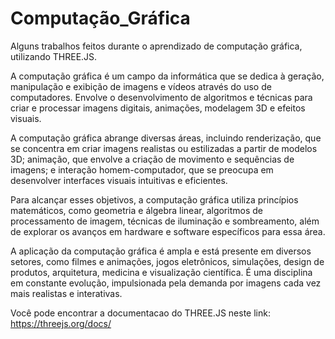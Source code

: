 # Computação_Gráfica
Alguns trabalhos feitos durante o aprendizado de computação gráfica, utilizando THREE.JS.

A computação gráfica é um campo da informática que se dedica à geração, manipulação e exibição de imagens e vídeos através do uso de computadores. Envolve o desenvolvimento de algoritmos e técnicas para criar e processar imagens digitais, animações, modelagem 3D e efeitos visuais.

A computação gráfica abrange diversas áreas, incluindo renderização, que se concentra em criar imagens realistas ou estilizadas a partir de modelos 3D; animação, que envolve a criação de movimento e sequências de imagens; e interação homem-computador, que se preocupa em desenvolver interfaces visuais intuitivas e eficientes.

Para alcançar esses objetivos, a computação gráfica utiliza princípios matemáticos, como geometria e álgebra linear, algoritmos de processamento de imagem, técnicas de iluminação e sombreamento, além de explorar os avanços em hardware e software específicos para essa área.

A aplicação da computação gráfica é ampla e está presente em diversos setores, como filmes e animações, jogos eletrônicos, simulações, design de produtos, arquitetura, medicina e visualização científica. É uma disciplina em constante evolução, impulsionada pela demanda por imagens cada vez mais realistas e interativas.

Você pode encontrar a documentacao do THREE.JS neste link: https://threejs.org/docs/ 
